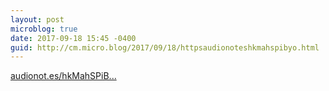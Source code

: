 ```yaml
---
layout: post
microblog: true
date: 2017-09-18 15:45 -0400
guid: http://cm.micro.blog/2017/09/18/httpsaudionoteshkmahspibyo.html
---
```

[audionot.es/hkMahSPiB...](https://audionot.es/hkMahSPiBYO)
